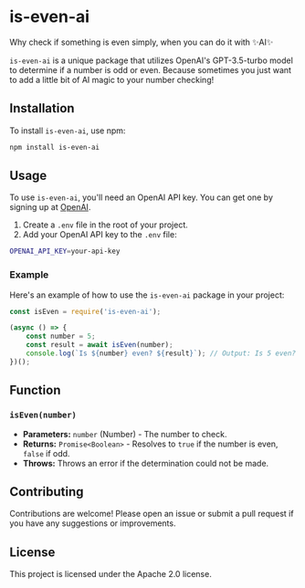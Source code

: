 # is-even-ai

Why check if something is even simply, when you can do it with ✨AI✨

`is-even-ai` is a unique package that utilizes OpenAI's GPT-3.5-turbo model to determine if a number is odd or even. Because sometimes you just want to add a little bit of AI magic to your number checking!

## Installation

To install `is-even-ai`, use npm:

```sh
npm install is-even-ai
```

## Usage

To use `is-even-ai`, you'll need an OpenAI API key. You can get one by signing up at [OpenAI](https://beta.openai.com/signup/).

1. Create a `.env` file in the root of your project.
2. Add your OpenAI API key to the `.env` file:

```sh
OPENAI_API_KEY=your-api-key
```

### Example

Here's an example of how to use the `is-even-ai` package in your project:

```javascript
const isEven = require('is-even-ai');

(async () => {
    const number = 5;
    const result = await isEven(number);
    console.log(`Is ${number} even? ${result}`); // Output: Is 5 even? false
})();
```

## Function

### `isEven(number)`

- **Parameters:** `number` (Number) - The number to check.
- **Returns:** `Promise<Boolean>` - Resolves to `true` if the number is even, `false` if odd.
- **Throws:** Throws an error if the determination could not be made.

## Contributing

Contributions are welcome! Please open an issue or submit a pull request if you have any suggestions or improvements.

## License

This project is licensed under the Apache 2.0 license.


